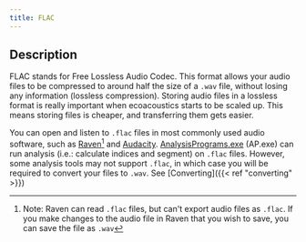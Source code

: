 ```yaml
---
title: FLAC
---
```


## Description
FLAC stands for Free Lossless Audio Codec. This format allows your audio files
to be compressed to around half the size of a `.wav` file, without losing any
information (lossless compression). Storing audio files in a lossless format is
really important when ecoacoustics starts to be scaled up. This means storing
files is cheaper, and transferring them gets easier.

You can open and listen to `.flac` files in most commonly used audio software,
such as [Raven](https://ravensoundsoftware.com/)[^1] and
[Audacity](https://www.audacityteam.org).
[AnalysisPrograms.exe](https://ap.qut.ecoacoustics.info/basics/introduction.html)
(AP.exe) can run analysis (i.e.: calculate indices and segment) on `.flac`
files. However, some analysis tools may not support `.flac`, in which case you
will be required to convert your files to `.wav`. See [Converting]({{< ref
"converting" >}})

[^1]: Note: Raven can read `.flac` files, but can't export audio files as
    `.flac`. If you make changes to the audio file in Raven that you wish to
    save, you can save the file as `.wav`